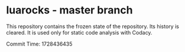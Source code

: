 # luarocks - master branch

This repository contains the frozen state of the repository.
Its history is cleared. It is used only for static code
analysis with Codacy.

Commit Time: 1728436435